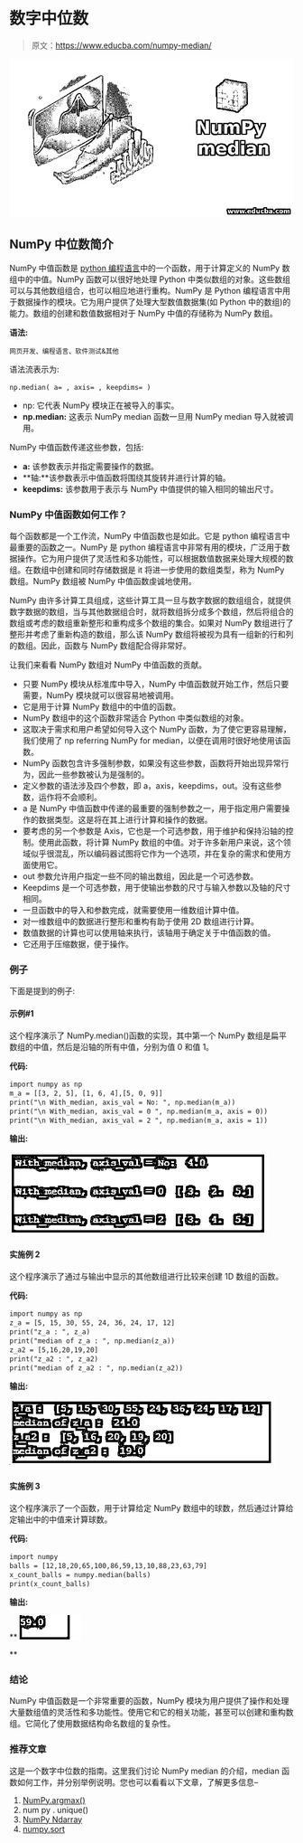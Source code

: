 # 数字中位数

> 原文：<https://www.educba.com/numpy-median/>

![NumPy median](img/6ba861817972702de546dd2b5209a78d.png)



## NumPy 中位数简介

NumPy 中值函数是 [python 编程语言](https://www.educba.com/what-is-python/)中的一个函数，用于计算定义的 NumPy 数组中的中值。NumPy 函数可以很好地处理 Python 中类似数组的对象。这些数组可以与其他数组组合，也可以相应地进行重构。NumPy 是 Python 编程语言中用于数据操作的模块。它为用户提供了处理大型数值数据集(如 Python 中的数组)的能力。数组的创建和数值数据相对于 NumPy 中值的存储称为 NumPy 数组。

**语法:**

<small>网页开发、编程语言、软件测试&其他</small>

语法流表示为:

```
np.median( a= , axis= , keepdims= )
```

*   np: 它代表 NumPy 模块正在被导入的事实。
*   **np.median:** 这表示 NumPy median 函数一旦用 NumPy median 导入就被调用。

NumPy 中值函数传递这些参数，包括:

*   **a:** 该参数表示并指定需要操作的数据。
*   **轴:**该参数表示中值函数将围绕其旋转并进行计算的轴。
*   **keepdims:** 该参数用于表示与 NumPy 中值提供的输入相同的输出尺寸。

### NumPy 中值函数如何工作？

每个函数都是一个工作流，NumPy 中值函数也是如此。它是 python 编程语言中最重要的函数之一。NumPy 是 python 编程语言中非常有用的模块，广泛用于数据操作。它为用户提供了灵活性和多功能性，可以根据数值数据来处理大规模的数组。在数组中创建和同时存储数据是 it 将进一步使用的数组类型，称为 NumPy 数组。NumPy 数组被 NumPy 中值函数虔诚地使用。

NumPy 由许多计算工具组成，这些计算工具一旦与数字数据的数组组合，就提供数字数据的数组，当与其他数据组合时，就将数组拆分成多个数组，然后将组合的数组或考虑的数组重新整形和重构成多个数组的集合。如果对 NumPy 数组进行了整形并考虑了重新构造的数组，那么该 NumPy 数组将被视为具有一组新的行和列的数组。因此，函数与 NumPy 数组配合得非常好。

让我们来看看 NumPy 数组对 NumPy 中值函数的贡献。

*   只要 NumPy 模块从标准库中导入，NumPy 中值函数就开始工作，然后只要需要，NumPy 模块就可以很容易地被调用。
*   它是用于计算 NumPy 数组中的中值的函数。
*   NumPy 数组中的这个函数非常适合 Python 中类似数组的对象。
*   这取决于需求和用户希望如何导入这个 NumPy 函数，为了使它更容易理解，我们使用了 np referring NumPy for median，以便在调用时很好地使用该函数。
*   NumPy 函数包含许多强制参数，如果没有这些参数，函数将开始出现异常行为，因此一些参数被认为是强制的。
*   定义参数的语法涉及四个参数，即 a，axis，keepdims，out。没有这些参数，运作将不会顺利。
*   a 是 NumPy 中值函数中传递的最重要的强制参数之一，用于指定用户需要操作的数据类型。这是将在其上进行计算和操作的数据。
*   要考虑的另一个参数是 Axis，它也是一个可选参数，用于维护和保持沿轴的控制。使用此函数，将计算 NumPy 数组的中值。对于许多新用户来说，这个领域似乎很混乱，所以编码器试图将它作为一个选项，并在复杂的需求和使用方面使用它。
*   out 参数允许用户指定一些不同的输出数组，因此是一个可选参数。
*   Keepdims 是一个可选参数，用于使输出参数的尺寸与输入参数以及轴的尺寸相同。
*   一旦函数中的导入和参数完成，就需要使用一维数组计算中值。
*   对一维数组中的数据进行整形和重构有助于使用 2D 数组进行计算。
*   数值数据的计算也可以使用轴来执行，该轴用于确定关于中值函数的值。
*   它还用于压缩数据，便于操作。

### 例子

下面是提到的例子:

#### 示例#1

这个程序演示了 NumPy.median()函数的实现，其中第一个 NumPy 数组是扁平数组的中值，然后是沿轴的所有中值，分别为值 0 和值 1。

**代码:**

```
import numpy as np
m_a = [[3, 2, 5], [1, 6, 4],[5, 0, 9]]
print("\n With_median, axis_val = No: ", np.median(m_a))
print("\n With_median, axis_val = 0 ", np.median(m_a, axis = 0))
print("\n With_median, axis_val = 2 ", np.median(m_a, axis = 1))
```

**输出:**

![NumPy median 1](img/f14fda5390b47f660259c509a0354b7c.png)



#### 实施例 2

这个程序演示了通过与输出中显示的其他数组进行比较来创建 1D 数组的函数。

**代码:**

```
import numpy as np
z_a = [5, 15, 30, 55, 24, 36, 24, 17, 12]
print("z_a : ", z_a)
print("median of z_a : ", np.median(z_a))
z_a2 = [5,16,20,19,20]
print("z_a2 : ", z_a2)
print("median of z_a2 : ", np.median(z_a2))
```

**输出:**

![NumPy median 2](img/24bac12030bd29c76550d1871bb6678d.png)



#### 实施例 3

这个程序演示了一个函数，用于计算给定 NumPy 数组中的球数，然后通过计算给定输出中的中值来计算球数。

**代码:**

```
import numpy
balls = [12,18,20,65,100,86,59,13,10,88,23,63,79]
x_count_balls = numpy.median(balls)
print(x_count_balls)
```

**输出:**

**![for counting the number of balls](img/a4249728a8d84db75be068c9452a4e7f.png)

** 

### 结论

NumPy 中值函数是一个非常重要的函数，NumPy 模块为用户提供了操作和处理大量数组值的灵活性和多功能性。使用它和它的相关功能，甚至可以创建和重构数组。它简化了使用数据结构命名数组的复杂性。

### 推荐文章

这是一个数字中位数的指南。这里我们讨论 NumPy median 的介绍，median 函数如何工作，并分别举例说明。您也可以看看以下文章，了解更多信息–

1.  [NumPy.argmax()](https://www.educba.com/numpy-argmax/)
2.  num py . unique()
3.  [NumPy Ndarray](https://www.educba.com/numpy-ndarray/)
4.  [numpy.sort](https://www.educba.com/numpy-sort/)





